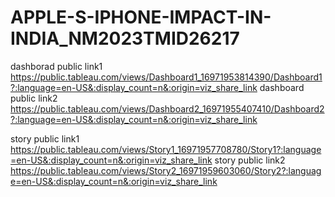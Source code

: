 # APPLE-S-IPHONE-IMPACT-IN-INDIA_NM2023TMID26217


dashborad public link1 https://public.tableau.com/views/Dashboard1_16971953814390/Dashboard1?:language=en-US&:display_count=n&:origin=viz_share_link
dashboard public link2 https://public.tableau.com/views/Dashboard2_16971955407410/Dashboard2?:language=en-US&:display_count=n&:origin=viz_share_link

story public link1 https://public.tableau.com/views/Story1_16971957708780/Story1?:language=en-US&:display_count=n&:origin=viz_share_link
story public link2 https://public.tableau.com/views/Story2_16971959603060/Story2?:language=en-US&:display_count=n&:origin=viz_share_link

